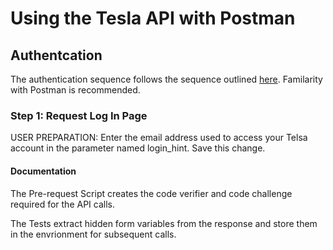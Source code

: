 # Using the Tesla API with Postman

## Authentcation
The authentication sequence follows the sequence outlined [here](https://tesla-api.timdorr.com/api-basics/authentication).  Familarity with Postman is recommended.

### Step 1: Request Log In Page

USER PREPARATION: Enter the email address used to access your Telsa account in the parameter named login_hint.  Save this change.

#### Documentation

The Pre-request Script creates the code verifier and code challenge required for the API calls.

The Tests extract hidden form variables from the response and store them in the envrionment for subsequent calls.
 
